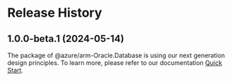 # Release History
    
## 1.0.0-beta.1 (2024-05-14)

The package of @azure/arm-Oracle.Database is using our next generation design principles. To learn more, please refer to our documentation [Quick Start](https://aka.ms/azsdk/js/mgmt/quickstart).
